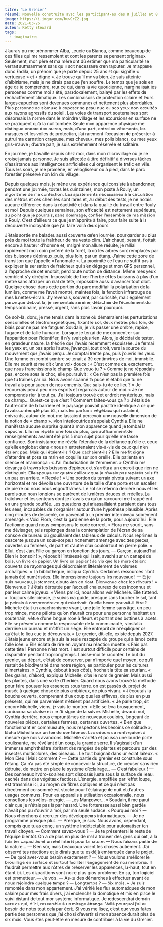```yaml
---
titre: 'Le Grenier'
résumé: Nouvelle construite avec les participant·es des 8 juillet et 8 septembre 2020.
image: https://i.imgur.com/buw9rZ2.jpg
date: 2021-03-26
auteur: Ketty Steward
tags:
  - imaginaires
---
```


J’aurais pu me prénommer Alba, Leucie ou Bianca, comme beaucoup de ces filles qui me ressemblent et dont les parents se pensent originaux.
Seulement, mon père et ma mère ont dû estimer que ma particularité se verrait suffisamment sans qu’il soit nécessaire d’en rajouter.
Je m’appelle donc Fadila, un prénom que je porte depuis 25 ans et qui signifie « vertueuse » et « digne ». Je trouve qu’il me va bien.
Je suis atteinte d’albinisme, mais je ne dirais pas que j’en souffre.
Le temps que je sois en âge de le comprendre, tout ce qui, dans la vie quotidienne, marginalisait les personnes comme moi a été, paradoxalement, balayé par les effets du réchauffement climatique. Les combinaisons de protection solaire et leurs larges capuches sont devenues communes et nettement plus abordables. Plus personne ne s’amuse à exposer sa peau nue ou ses yeux non occultés aux rayons agressifs du soleil. Les voies de transport souterraines sont désormais la norme dans le moindre village et les excursions en surface ne se pratiquent qu’à la nuit tombée.
Seule mon apparence physique me distingue encore des autres, mais, d’une part, entre les vêtements, les masques et les voiles de protection, j’ai rarement l’occasion de présenter à autrui ma carnation crayeuse, mes cheveux, mes poils blancs, ou mes yeux gris-mauve ; d’autre part, je suis extrêmement réservée et solitaire.  

En journée, je travaille depuis chez moi, dans mon microvillage où je ne croise jamais personne. Je suis affectée à titre définitif à diverses tâches d’assistance aux intelligences artificielles qui organisent le trafic en ville. 
Tous les soirs, je me promène, en véloglisseur ou à pied, dans le parc forestier préservé non loin du village.

Depuis quelques mois, je mène une expérience qui consiste à abandonner, pendant une journée, toutes les quinzaines, mon poste à Rouly, un algorithme de ma confection. Les ajustements nécessaires à la circulation des métros et des chenilles sont rares et, au début des tests, je ne notais aucune différence dans la réactivité et dans la qualité du travail entre Rouly et moi.
Depuis quelques semaines, son efficacité est nettement supérieure, au point que je pourrais, sans dommage, confier l’ensemble de ma mission à Rouly. 
C’est d’ailleurs ce que je m’apprête à faire, pour faire suite à la découverte incroyable que j’ai faite voilà deux jours.

J’étais sortie me balader, aussi couverte qu’en journée, pour garder au plus près de moi toute la fraîcheur de ma veste-clim.
L’air chaud, pesant, flottait encore à hauteur d’homme et, malgré mon allure réduite, je ralliai rapidement mon coin préféré de la forêt, là où les arbres sont remplacés par des buissons d’épineux, puis, plus loin, par un étang.
J’aime cette zone de transition que j’appelle « l’anomalie ».
La proximité de l’eau ne suffit pas à expliquer la sensation de fraîcheur qui s’en dégage et mon GPS personnel, à l’approche de cet endroit, perd toute notion de distance. Même mes yeux semblent s’y dérégler. Impossible de fixer l’herbe et les buissons à plus d’un mètre sans attraper un mal de tête, impossible aussi d’avancer tout droit. Quelque chose, dans cette portion du parc modifiait la polarisation de la lumière, comme me l’avait montré, maintes fois, la fonction infrarouge de mes lunettes-écran.
J’y revenais, souvent, par curiosité, mais également parce que debout là, je me sentais sereine, détachée de l’écoulement du temps ordinaire, pressé, urgent, sans plus savoir pourquoi.

Ce soir-là, donc, je me tenais dans la zone où démarraient les perturbations sensorielles et électromagnétiques, fixant le sol, deux mètres plus loin, de biais pour ne pas me fatiguer.
Soudain, je vis passer une ombre, rapide, fugace et de taille humaine.
Lorsque je tentai de me concentrer sur l’apparition pour l’identifier, il n’y avait plus rien.
Alors, je décidai de tester, en grandeur nature, la théorie que j’avais récemment esquissée.
Je fermai les yeux et, un pas après l’autre, j’avançai, tout droit, vers la source du mouvement que j’avais perçu.
Je comptai trente pas, puis j’ouvris les yeux.
Une femme en combi sombre se tenait à 30 centimètres de moi, immobile.
Elle me sourit et me dit d’une voix douce : 
« C’est comme ça, exactement, que nous franchissions le champ. Que veux-tu ? »
Comme je ne répondais pas, encore sous le choc, elle poursuivit :
« Ce n’est pas la première fois que tu traînes par ici. Nous avons scanné ta puce et établi que tu ne travaillais pour aucun de nos ennemis. Que sais-tu de ce lieu ? »
Je recouvrais peu à peu mes esprits et regardais autour de moi.
« Je ne comprends rien à tout ça. J’ai toujours trouvé cet endroit mystérieux, mais ce champ… Qu’est-ce que c’est ? Comment faites-vous ça ? »
J’étais de l’autre côté de la barrière et le paysage pouvait paraître identique à ce que j’avais contemplé plus tôt, mais les parfums végétaux qui roulaient, enivrants, autour de moi, me lassaient percevoir une nouvelle dimension de la notion de « champ ».
Mon interlocutrice s’appelait Cynthia. Elle ne manifesta aucune surprise quant à mon apparence quand je tombai la capuche.
Elle me répéta, une fois de plus, que suffisamment de renseignements avaient été pris à mon sujet pour qu’elle me fasse confiance.
Son insistance me révéla l’étendue de la défiance qu’elle et ceux qu’elle englobait dans « nous » entretenaient vis-à-vis de ceux qui n’en étaient pas.
Mais qui étaient-ils ? Que cachaient-ils ?
Elle me fit signe d’attendre et posa sa main en coquille sur son oreille. Elle patienta en silence et m’annonça :
« J’ai l’autorisation de t’emmener. »
Cynthia me devança à travers les buissons d’épineux et s’arrêta à un endroit que rien ne distinguait. Elle appuya sur quatre cailloux que je n’avais pas repérés puis fit un pas en arrière.
« Recule ! »
Une portion du terrain pivota suivant un axe horizontal et me dévoila une ouverture de la taille d’une porte et un escalier de pierre où nous nous engouffrâmes.
Le sol se referma derrière nous et les parois que nous longions se parèrent de lumières douces et irréelles. La fraîcheur et les senteurs dont je n’avais eu qu’un raccourci me frappèrent en une grande bouffée.
Les questions qui m’assaillaient partaient dans tous les sens, incapables de s’organiser autour d’une hypothèse plausible.
Après cinq minutes de descente, on parvenait à un premier interniveau sobrement aménagé.
« Voici Flora, c’est la gardienne de la porte, pour aujourd’hui. Elle l’actionne quand nous composons le code correct. »
Flora me sourit, sans me dévisager, puis replongea dans la contemplation de l’écran de sa console de bureau où grouillaient des tableaux de calculs.
Nous reprîmes la descente jusqu’à un sous-sol plus richement aménagé avec des pièces, ouvertes ou fermées, de part et d’autre d’un couloir tout en pierre polie.
« Ellui, c’est Jan. Fille ou garçon en fonction des jours.
— Garçon, aujourd’hui. Bien le bonsoir ! », répondit l’intéressé qui lisait, avachi sur un canapé de bois, un livre en papier.
Un livre en papier !
Je vis que les murs étaient couverts de rayonnages qui débordaient littéralement de volumes archaïques. 
« La bibliothèque, indiqua Cynthia. Certaines ressources n’ont jamais été numérisées. Elle impressionne toujours les nouveaux !
— Et je suis nouveau, justement, ajouta Jan en riant. Bienvenue chez les rêveurs ! »
Bienvenue ?
J’étais déroutée par l’accueil chaleureux de ces inconnus et par leur calme joyeux.
« Viens par ici, nous allons voir Michelle. Elle t’attend. »
Toujours silencieuse, je suivis ma guide, presque sans toucher le sol, tant je peinais à comprendre ce qui m’arrivait.
Quelle heure pouvait-il être ?
Michelle était un anachronisme vivant, une jolie femme sans âge, un peu trop mince, moins pâlotte qu’on n’aurait cru pour une personne habitant un souterrain, vêtue d’une longue robe à fleurs et portant des bottines à lacets. 
Elle se présenta comme la responsable de la communauté, s’installa derrière un bureau et m’offrit un siège. Elle entreprit de m’expliquer ce qu’était le lieu que je découvrais.
« Le grenier, dit-elle, existe depuis 2027. J’étais jeune encore et je suis la seule rescapée du groupe qui a lancé cette folle idée. »
Elle éclata de rire en voyant ma réaction muette.
« Fais pas cette tête ! Personne n’est mort. Il est surtout difficile pour certains de disparaître pendant trop longtemps. Laisse-moi te raconter. Le but du grenier, au départ, c’était de conserver, par n’importe quel moyen, ce qu’il restait de biodiversité dans notre région, en particulier pour les cultures alimentaires. » 
Cynthia, debout à ses côtés, hochait la tête en souriant.
  « Des grains, d’abord, expliqua Michelle, d’où le nom de grenier. Mais aussi les plantes, dans une sorte d’herbier. Quand nous avons trouvé la méthode pour faire pousser les essences sous terre, on est passés du projet de musée à quelque chose de plus ambitieux, de plus vivant. »
J’écoutais la bouche ouverte, comprenant d’un coup que les effluves, de plus en plus présents, qui me parvenaient n’étaient pas artificiels.
« Je parle trop, dit encore Michelle, viens, je vais te montrer. »
Elle se leva brusquement, contourna sa chaise et me fit signe de la suivre. 
Michelle, devant moi, Cynthia derrière, nous empruntâmes de nouveaux couloirs, longeant de nouvelles pièces, certaines fermées, certaines ouvertes.
« Bien que fonctionnant en communauté, nous respectons les besoins de solitude », lâcha Michelle sur un ton de confidence.
Les odeurs se renforçaient à mesure que nous avancions.
Michelle s’arrêta et poussa une lourde porte coulissante, me révélant d’un coup, la grande serre. Il s’agissait d’un immense amphithéâtre abritant des rangées de plantes et parcouru par des insectes multicolores, des oiseaux…
Le tout baignait dans un éclat laiteux.
« Mon Dieu ! Mais comment ?
— Cette partie du grenier est construite sous l’étang. Ça n’a pas été simple de concevoir la structure, de creuser sans rien détruire, de mettre en place le système d’éclairage…
— C’est fabuleux ! 
— Des panneaux hydro-solaires sont disposés juste sous la surface de l’eau, cachés dans des végétaux factices. L’énergie, amplifiée par l’effet loupe, est transmise ici, au moyen de fibres optiques et ce qui n’est pas directement consommé est stocké pour l’éclairage de nuit et d’autres usages communs. Pour les appareils à utilisation occasionnelle, nous conseillons les vélos-énergie.
— Les Manpower… »
Soudain, il me parut clair que je n’étais pas là par hasard. Une forteresse aussi bien gardée n’avait pas pu s’ouvrir à moi, par ma seule audace.
« Pourquoi moi ?
— Nous cherchons à recruter des développeurs informatiques.
— Je ne programme presque plus.
— Presque, je sais. Nous avons, cependant, compris que tu as conçu un système indétectable pour automatiser ton travail citoyen. 
— Comment savez-vous ?
— Je te présenterai le reste de l’équipe bientôt. On a de plus en plus de mal à trouver des gens qui ont, à la fois tes capacités et un réel intérêt pour la nature.
— Nous faisons partie de la nature…
— Bien sûr, mais beaucoup voient les choses autrement. J’ai observé tes réactions et je dirais que tu es déjà embarquée dans le projet.
— De quoi avez-vous besoin exactement ?
— Nous voulons améliorer le brouillage en surface et surtout faciliter l’engagement de nos membres. Il faudrait permettre aux nôtres de préserver les apparences, là-haut, tout en étant ici. Les disparitions sont notre plus gros problème. En ça, ton logiciel est prometteur.
— Je vois.
— As-tu des démarches à effectuer avant de nous rejoindre quelque temps ?
— Longtemps ?
— Six mois. »
Je suis remontée dans mon appartement. J’ai vérifié les flux automatiques de mon salaire pour mes frais divers, j’ai enclenché la domotique et mis en place le suivi distant de tout mon système informatique. Je redescendrai demain vers ce qui, d’ici, ressemble à un mirage étrange.
Voilà pourquoi j’ai eu besoin de noter tout cela par écrit. Si vous me lisez, c’est que vous faites partie des personnes que j’ai choisi d’avertir si mon absence durait plus de six mois. Vous êtes peut-être en mesure de contribuer à la vie du Grenier.
